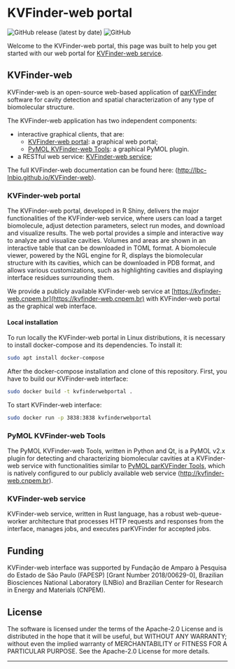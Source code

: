 # KVFinder-web portal

![GitHub release (latest by date)](https://img.shields.io/github/v/release/LBC-LNBio/KVFinder-web-portal?color=informational)
![GitHub](https://img.shields.io/github/license/LBC-LNBio/KVFinder-web-portal)

Welcome to the KVFinder-web portal, this page was built to help you get started with our web portal for [KVFinder-web service](https://github.com/LBC-LNBio/KVFinder-web-service).

## KVFinder-web

KVFinder-web is an open-source web-based application of [parKVFinder](https://github.com/LBC-LNBio) software for cavity detection and spatial characterization of any type of biomolecular structure.

The KVFinder-web application has two independent components:

- interactive graphical clients, that are:
  - [KVFinder-web portal](https://github.com/LBC-LNBio/KVFinder-web-portal): a graphical web portal;
  - [PyMOL KVFinder-web Tools](https://github.com/LBC-LNBio/PyMOL-KVFinder-web-Tools): a graphical PyMOL plugin.
- a RESTful web service: [KVFinder-web service](https://github.com/LBC-LNBio/KVFinder-web-service);

The full KVFinder-web documentation can be found here: (<http://lbc-lnbio.github.io/KVFinder-web>).

### KVFinder-web portal

The KVFinder-web portal, developed in R Shiny, delivers the major functionalities of the KVFinder-web service, where users can load a target biomolecule, adjust detection parameters, select run modes, and download and visualize results. The web portal provides a simple and interactive way to analyze and visualize cavities. Volumes and areas are shown in an interactive table that can be downloaded in TOML format. A biomolecule viewer, powered by the NGL engine for R, displays the biomolecular structure with its cavities, which can be downloaded in PDB format, and allows various customizations, such as highlighting cavities and displaying interface residues surrounding them.

We provide a publicly available KVFinder-web service at [https://kvfinder-web.cnpem.br](https://kvfinder-web.cnpem.br) with KVFinder-web portal as the graphical web interface.

#### Local installation

To run locally the KVFinder-web portal in Linux distributions, it is necessary to install docker-compose and its dependencies. To install it:

```bash
sudo apt install docker-compose
```

After the docker-compose installation and clone of this repository. First, you have to build our KVFinder-web interface:

```bash
sudo docker build -t kvfinderwebportal .
```

To start KVFinder-web interface:

```bash
sudo docker run -p 3838:3838 kvfinderwebportal
```

### PyMOL KVFinder-web Tools

The PyMOL KVFinder-web Tools, written in Python and Qt, is a PyMOL v2.x plugin for detecting and characterizing biomolecular cavities at a KVFinder-web service with functionalities similar to [PyMOL parKVFinder Tools](https://github.com/LBC-LNBio/parKVFinder/wiki/parKVFinder-Tutorial#pymol2-parkvfinder-tools), which is natively configured to our publicly available web service (<http://kvfinder-web.cnpem.br>).

### KVFinder-web service

KVFinder-web service, written in Rust language, has a robust web-queue-worker architecture that processes HTTP requests and responses from the interface, manages jobs, and executes parKVFinder for accepted jobs.

## Funding

KVFinder-web interface was supported by Fundação de Amparo à Pesquisa do Estado de São Paulo (FAPESP) [Grant Number 2018/00629-0], Brazilian Biosciences National Laboratory (LNBio) and Brazilian Center for Research in Energy and Materials (CNPEM).

## License

The software is licensed under the terms of the Apache-2.0 License and is distributed in the hope that it will be useful, but WITHOUT ANY WARRANTY; without even the implied warranty of MERCHANTABILITY or FITNESS FOR A PARTICULAR PURPOSE. See the Apache-2.0 License for more details.

---
